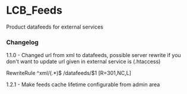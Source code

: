 # LCB_Feeds

Product datafeeds for external services

### Changelog

1.1.0 - Changed url from xml to datafeeds, possible server rewrite if you don't want to update url given in external service is (.htaccess)

RewriteRule ^xml/(.*)$ /datafeeds/$1 [R=301,NC,L]

1.2.1 - Make feeds cache lifetime configurable from admin area